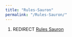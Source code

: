 ```yaml
---
title: "Rules-Sauron"
permalink: "/Rules-Sauron/"
---
```


1.  REDIRECT [Rules Sauron](Rules_Sauron "wikilink")